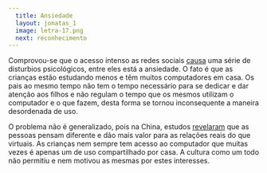 ```yaml
---
  title: Ansiedade
  layout: jonatas_1
  image: letra-17.png
  next: reconhecimento
---
```


Comprovou-se que o acesso intenso as redes sociais [causa][facebook-effects-on-kids] uma série de disturbios psicológicos, entre eles está a ansiedade. O fato é que as crianças estão estudando menos e têm muitos computadores em casa. Os pais ao mesmo tempo não tem o tempo necessário para se dedicar e dar atenção aos filhos e não regulam o tempo que os mesmos utilizam o computador e o que fazem, desta forma se tornou inconsequente a maneira desordenada de uso.

O problema não é generalizado, pois na China, estudos [revelaram][diferenca-ocidente-oriente] que as pessoas pensam diferente e dão mais valor para as relações reais do que virtuais. As crianças nem sempre tem acesso ao computador que muitas vezes é apenas um de uso compartilhado por casa. A cultura como um todo não permitiu e nem motivou as mesmas por estes interesses.

[diferenca-ocidente-oriente]: http://www.sciencedaily.com/releases/2013/02/130207114920.htm
[facebook-effects-on-kids]: http://www.sciencedaily.com/releases/2011/08/110806203538.htm
